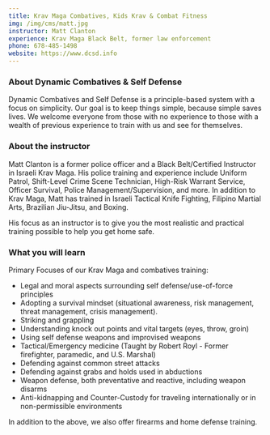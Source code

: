 ```yaml
---
title: Krav Maga Combatives, Kids Krav & Combat Fitness
img: /img/cms/matt.jpg
instructor: Matt Clanton
experience: Krav Maga Black Belt, former law enforcement
phone: 678-485-1498
website: https://www.dcsd.info
---
```

### About Dynamic Combatives & Self Defense

Dynamic Combatives and Self Defense is a principle-based system with a focus on simplicity. Our goal is to keep things simple, because simple saves lives. We welcome everyone from those with no experience to those with a wealth of previous experience to train with us and see for themselves.

### About the instructor

Matt Clanton is a former police officer and a Black Belt/Certified Instructor in Israeli Krav Maga. His police training and experience include Uniform Patrol, Shift-Level Crime Scene Technician, High-Risk Warrant Service, Officer Survival, Police Management/Supervision, and more. In addition to Krav Maga, Matt has trained in Israeli Tactical Knife Fighting, Filipino Martial Arts, Brazilian Jiu-Jitsu, and Boxing.

His focus as an instructor is to give you the most realistic and practical training possible to help you get home safe.

### What you will learn

Primary Focuses of our Krav Maga and combatives training:

* Legal and moral aspects surrounding self defense/use-of-force principles
* Adopting a survival mindset (situational awareness, risk management, threat management, crisis management).
* Striking and grappling
* Understanding knock out points and vital targets (eyes, throw, groin)
* Using self defense weapons and improvised weapons
* Tactical/Emergency medicine (Taught by Robert Royl - Former firefighter, paramedic, and U.S. Marshal)
* Defending against common street attacks
* Defending against grabs and holds used in abductions
* Weapon defense, both preventative and reactive, including weapon disarms
* Anti-kidnapping and Counter-Custody for traveling internationally or in non-permissible environments

In addition to the above, we also offer firearms and home defense training.
